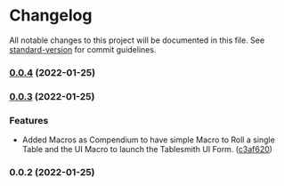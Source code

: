 # Changelog

All notable changes to this project will be documented in this file. See [standard-version](https://github.com/conventional-changelog/standard-version) for commit guidelines.

### [0.0.4](https://github.com/klaas1979/tablesmith-like/compare/v0.0.3...v0.0.4) (2022-01-25)

### [0.0.3](https://github.com/klaas1979/tablesmith-like/compare/v0.0.2...v0.0.3) (2022-01-25)


### Features

* Added Macros as Compendium to have simple Macro to  Roll a single Table and the UI Macro to launch the Tablesmith UI Form. ([c3af620](https://github.com/klaas1979/tablesmith-like/commit/c3af620ef6ac6e3f8605b399e6ce7e3378efb19b))

### 0.0.2 (2022-01-25)
